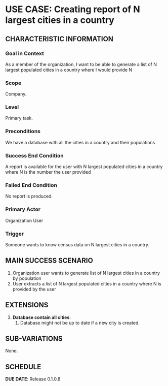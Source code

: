 # USE CASE: Creating report of N largest cities in a country

## CHARACTERISTIC INFORMATION

### Goal in Context

As a member of the organization, I want to be able to generate a list of N largest populated cities in a country where I would provide N

### Scope

Company.

### Level

Primary task.

### Preconditions

We have a database with all the cities in a country and their populations

### Success End Condition

A report is available for the user with N largest populated cities in a country where N is the number the user provided

### Failed End Condition

No report is produced.

### Primary Actor

Organization User

### Trigger

Someone wants to know census data on N largest cities in a country.

## MAIN SUCCESS SCENARIO

1. Organization user wants to generate list of N largest cities in a country by population
2. User extracts a list of N largest populated cities in a country where N is provided by the user

## EXTENSIONS

3. **Database contain all cities**:
    1. Database might not be up to date if a new city is created.

## SUB-VARIATIONS

None.

## SCHEDULE

**DUE DATE**: Release 0.1.0.8